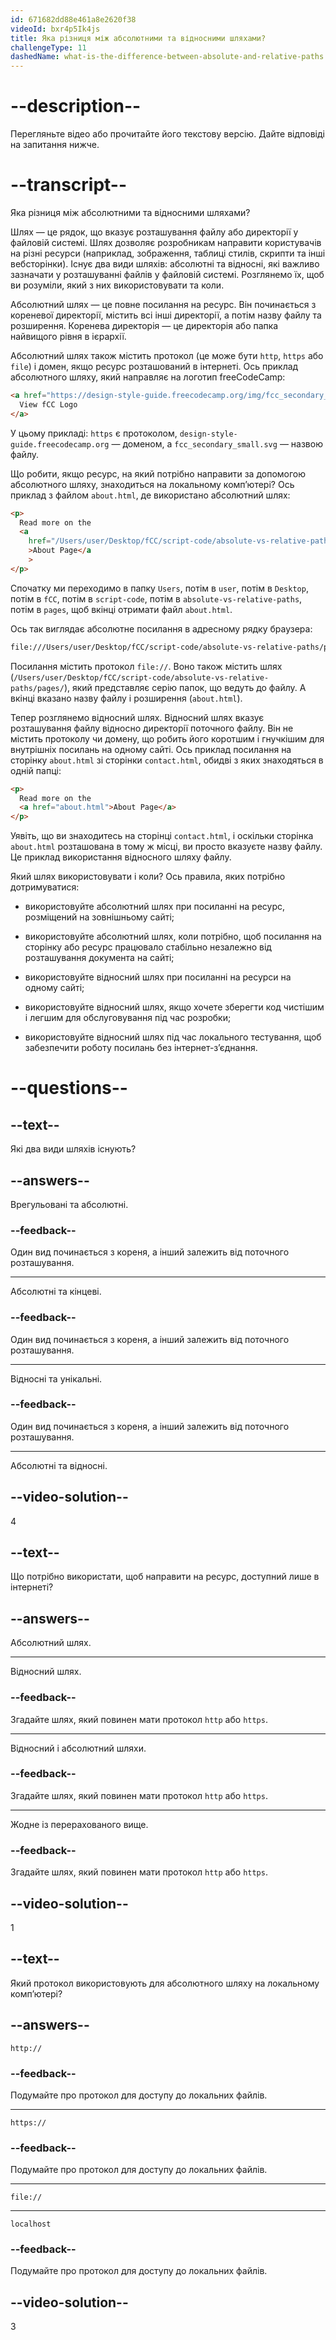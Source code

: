 ```yaml
---
id: 671682dd88e461a8e2620f38
videoId: bxr4p5Ik4js
title: Яка різниця між абсолютними та відносними шляхами?
challengeType: 11
dashedName: what-is-the-difference-between-absolute-and-relative-paths
---
```


# --description--

Перегляньте відео або прочитайте його текстову версію. Дайте відповіді на запитання нижче.

# --transcript--

Яка різниця між абсолютними та відносними шляхами?

Шлях — це рядок, що вказує розташування файлу або директорії у файловій системі. Шлях дозволяє розробникам направити користувачів на різні ресурси (наприклад, зображення, таблиці стилів, скрипти та інші вебсторінки). Існує два види шляхів: абсолютні та відносні, які важливо зазначати у розташуванні файлів у файловій системі. Розглянемо їх, щоб ви розуміли, який з них використовувати та коли.

Абсолютний шлях — це повне посилання на ресурс. Він починається з кореневої директорії, містить всі інші директорії, а потім назву файлу та розширення. Коренева директорія — це директорія або папка найвищого рівня в ієрархії.

Абсолютний шлях також містить протокол (це може бути `http`, `https` або `file`) і домен, якщо ресурс розташований в інтернеті. Ось приклад абсолютного шляху, який направляє на логотип freeCodeCamp:

```html
<a href="https://design-style-guide.freecodecamp.org/img/fcc_secondary_small.svg">
  View fCC Logo
</a>
```

У цьому прикладі: `https` є протоколом, `design-style-guide.freecodecamp.org` — доменом, а `fcc_secondary_small.svg` — назвою файлу.

Що робити, якщо ресурс, на який потрібно направити за допомогою абсолютного шляху, знаходиться на локальному комп’ютері? Ось приклад з файлом `about.html`, де використано абсолютний шлях:

```html
<p>
  Read more on the
  <a
    href="/Users/user/Desktop/fCC/script-code/absolute-vs-relative-paths/pages/about.html"
    >About Page</a
    >
</p>
```

Спочатку ми переходимо в папку `Users`, потім в `user`, потім в `Desktop`, потім в `fCC`, потім в `script-code`, потім в `absolute-vs-relative-paths`, потім в `pages`, щоб вкінці отримати файл `about.html`.

Ось так виглядає абсолютне посилання в адресному рядку браузера:

```sh
file:///Users/user/Desktop/fCC/script-code/absolute-vs-relative-paths/pages/about.html
```

Посилання містить протокол `file://`. Воно також містить шлях (`/Users/user/Desktop/fCC/script-code/absolute-vs-relative-paths/pages/`), який представляє серію папок, що ведуть до файлу. А вкінці вказано назву файлу і розширення (`about.html`).

Тепер розглянемо відносний шлях. Відносний шлях вказує розташування файлу відносно директорії поточного файлу. Він не містить протоколу чи домену, що робить його коротшим і гнучкішим для внутрішніх посилань на одному сайті. Ось приклад посилання на сторінку `about.html` зі сторінки `contact.html`, обидві з яких знаходяться в одній папці:

```html
<p>
  Read more on the
  <a href="about.html">About Page</a>
</p>
```

Уявіть, що ви знаходитесь на сторінці `contact.html`, і оскільки сторінка `about.html` розташована в тому ж місці, ви просто вказуєте назву файлу. Це приклад використання відносного шляху файлу.

Який шлях використовувати і коли? Ось правила, яких потрібно дотримуватися:

- використовуйте абсолютний шлях при посиланні на ресурс, розміщений на зовнішньому сайті;

- використовуйте абсолютний шлях, коли потрібно, щоб посилання на сторінку або ресурс працювало стабільно незалежно від розташування документа на сайті;

- використовуйте відносний шлях при посиланні на ресурси на одному сайті;

- використовуйте відносний шлях, якщо хочете зберегти код чистішим і легшим для обслуговування під час розробки;

- використовуйте відносний шлях під час локального тестування, щоб забезпечити роботу посилань без інтернет-з’єднання.

# --questions--

## --text--

Які два види шляхів існують?

## --answers--

Врегульовані та абсолютні.

### --feedback--

Один вид починається з кореня, а інший залежить від поточного розташування.

---

Абсолютні та кінцеві.

### --feedback--

Один вид починається з кореня, а інший залежить від поточного розташування.

---

Відносні та унікальні.

### --feedback--

Один вид починається з кореня, а інший залежить від поточного розташування.

---

Абсолютні та відносні.

## --video-solution--

4

## --text--

Що потрібно використати, щоб направити на ресурс, доступний лише в інтернеті?

## --answers--

Абсолютний шлях.

---

Відносний шлях.

### --feedback--

Згадайте шлях, який повинен мати протокол `http` або `https`.

---

Відносний і абсолютний шляхи.

### --feedback--

Згадайте шлях, який повинен мати протокол `http` або `https`.

---

Жодне із перерахованого вище.

### --feedback--

Згадайте шлях, який повинен мати протокол `http` або `https`.

## --video-solution--

1

## --text--

Який протокол використовують для абсолютного шляху на локальному комп’ютері?

## --answers--

`http://`

### --feedback--

Подумайте про протокол для доступу до локальних файлів.

---

`https://`

### --feedback--

Подумайте про протокол для доступу до локальних файлів.

---

`file://`

---

`localhost`

### --feedback--

Подумайте про протокол для доступу до локальних файлів.

## --video-solution--

3
